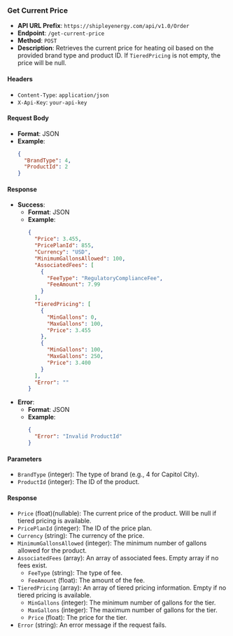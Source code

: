 ### Get Current Price

- **API URL Prefix**: `https://shipleyenergy.com/api/v1.0/Order`
- **Endpoint**: `/get-current-price`
- **Method**: `POST`
- **Description**: Retrieves the current price for heating oil based on the provided brand type and product ID. If `TieredPricing` is not empty, the price will be null.

#### Headers
- `Content-Type`: `application/json`
- `X-Api-Key`: `your-api-key`

#### Request Body
- **Format**: JSON
- **Example**:
    ```json
    {
      "BrandType": 4,
      "ProductId": 2
    }
    ```

#### Response
- **Success**:
  - **Format**: JSON
  - **Example**:
    ```json
    {
      "Price": 3.455,
      "PricePlanId": 855,
      "Currency": "USD",
      "MinimumGallonsAllowed": 100,
      "AssociatedFees": [
		{
		  "FeeType": "RegulatoryComplianceFee",
		  "FeeAmount": 7.99
		}
	  ],
      "TieredPricing": [
        {
          "MinGallons": 0,
		  "MaxGallons": 100,
		  "Price": 3.455
		},
		{
		  "MinGallons": 100,
		  "MaxGallons": 250,
		  "Price": 3.400
        }
      ],
      "Error": ""
    }
    ```
- **Error**:
  - **Format**: JSON
  - **Example**:
    ```json
    {
      "Error": "Invalid ProductId"
    }
    ```

#### Parameters
- `BrandType` (integer): The type of brand (e.g., 4 for Capitol City).
- `ProductId` (integer): The ID of the product.

#### Response
- `Price` (float)(nullable): The current price of the product. Will be null if tiered pricing is available.
- `PricePlanId` (integer): The ID of the price plan.
- `Currency` (string): The currency of the price.
- `MinimumGallonsAllowed` (integer): The minimum number of gallons allowed for the product.
- `AssociatedFees` (array): An array of associated fees. Empty array if no fees exist.
  - `FeeType` (string): The type of fee.
  - `FeeAmount` (float): The amount of the fee.
- `TieredPricing` (array): An array of tiered pricing information. Empty if no tiered pricing is available.
  - `MinGallons` (integer): The minimum number of gallons for the tier.
  - `MaxGallons` (integer): The maximum number of gallons for the tier.
  - `Price` (float): The price for the tier.
- `Error` (string): An error message if the request fails.